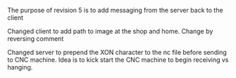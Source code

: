The purpose of revision 5 is to add messaging from the server back to the client

Changed client to add path to image at the shop and home.  Change by reversing comment

Changed server to prepend the XON character to the nc file before sending to CNC machine.  Idea is to kick start the CNC machine to begin receiving vs hanging.
